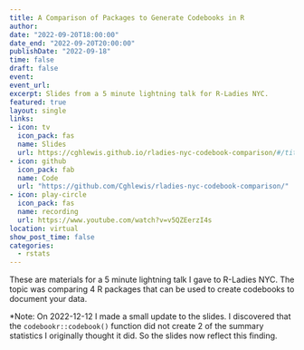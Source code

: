 ```yaml
---
title: A Comparison of Packages to Generate Codebooks in R
author:
date: "2022-09-20T18:00:00"
date_end: "2022-09-20T20:00:00"
publishDate: "2022-09-18"
time: false
draft: false
event: 
event_url: 
excerpt: Slides from a 5 minute lightning talk for R-Ladies NYC.
featured: true
layout: single
links:
- icon: tv
  icon_pack: fas
  name: Slides
  url: https://cghlewis.github.io/rladies-nyc-codebook-comparison/#/title-slide
- icon: github
  icon_pack: fab
  name: Code
  url: "https://github.com/Cghlewis/rladies-nyc-codebook-comparison/"
- icon: play-circle
  icon_pack: fas
  name: recording
  url: https://www.youtube.com/watch?v=v5QZEerzI4s
location: virtual
show_post_time: false
categories:
  - rstats
---
```


These are materials for a 5 minute lightning talk I gave to R-Ladies NYC. The topic was comparing 4 R packages that can be used to create codebooks to document your data.

*Note: On 2022-12-12 I made a small update to the slides. I discovered that the `codebookr::codebook()` function did not create 2 of the summary statistics I originally thought it did. So the slides now reflect this finding. 